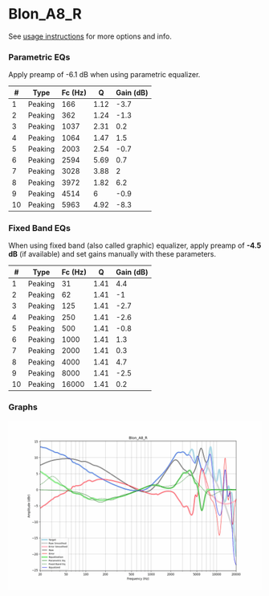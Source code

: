 # Blon_A8_R
See [usage instructions](https://github.com/jaakkopasanen/AutoEq#usage) for more options and info.

### Parametric EQs
Apply preamp of -6.1 dB when using parametric equalizer.

|   # | Type    |   Fc (Hz) |    Q |   Gain (dB) |
|-----|---------|-----------|------|-------------|
|   1 | Peaking |       166 | 1.12 |        -3.7 |
|   2 | Peaking |       362 | 1.24 |        -1.3 |
|   3 | Peaking |      1037 | 2.31 |         0.2 |
|   4 | Peaking |      1064 | 1.47 |         1.5 |
|   5 | Peaking |      2003 | 2.54 |        -0.7 |
|   6 | Peaking |      2594 | 5.69 |         0.7 |
|   7 | Peaking |      3028 | 3.88 |         2   |
|   8 | Peaking |      3972 | 1.82 |         6.2 |
|   9 | Peaking |      4514 | 6    |        -0.9 |
|  10 | Peaking |      5963 | 4.92 |        -8.3 |

### Fixed Band EQs
When using fixed band (also called graphic) equalizer, apply preamp of **-4.5 dB** (if available) and set gains manually with these parameters.

|   # | Type    |   Fc (Hz) |    Q |   Gain (dB) |
|-----|---------|-----------|------|-------------|
|   1 | Peaking |        31 | 1.41 |         4.4 |
|   2 | Peaking |        62 | 1.41 |        -1   |
|   3 | Peaking |       125 | 1.41 |        -2.7 |
|   4 | Peaking |       250 | 1.41 |        -2.6 |
|   5 | Peaking |       500 | 1.41 |        -0.8 |
|   6 | Peaking |      1000 | 1.41 |         1.3 |
|   7 | Peaking |      2000 | 1.41 |         0.3 |
|   8 | Peaking |      4000 | 1.41 |         4.7 |
|   9 | Peaking |      8000 | 1.41 |        -2.5 |
|  10 | Peaking |     16000 | 1.41 |         0.2 |

### Graphs
![](./Blon_A8_R.png)
